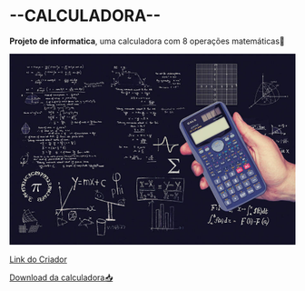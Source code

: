 # **--CALCULADORA--**
**Projeto de informatica**, uma calculadora com 8 operações matemáticas📠

![Imagem Calculadora](imagem.jpg)

[Link do Criador](https://github.com/JoaoPedroCordoba)

[Download da calculadora📥](projeto.zip)

